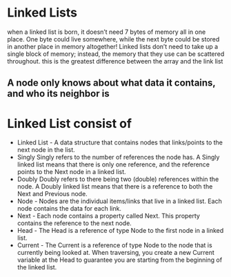 # Linked Lists

when a linked list is born, it doesn’t need 7 bytes of memory all in one place. One byte could live somewhere, while the next byte could be stored in another place in memory altogether! Linked lists don’t need to take up a single block of memory; instead, the memory that they use can be scattered throughout.
this is the greatest difference between the array and the link list


## A node only knows about what data it contains, and who its neighbor is


# Linked List consist of 
* Linked List -
   A data structure that contains nodes that links/points to the next node in the list.
* Singly
   Singly refers to the number of references the node has. A Singly linked list means that there is only one reference, and the reference points to the Next node in a linked list.
* Doubly 
 Doubly refers to there being two (double) references within the node. A Doubly linked list means that there is a reference to both the Next and Previous node.
* Node - 
  Nodes are the individual items/links that live in a linked list. Each node contains the data for each link.
* Next -
   Each node contains a property called Next. This property contains the reference to the next node.
* Head -
   The Head is a reference of type Node to the first node in a linked list.
* Current -
   The Current is a reference of type Node to the node that is currently being looked at. When traversing, you create a new Current variable at the Head to guarantee you are starting from the beginning of the linked list.